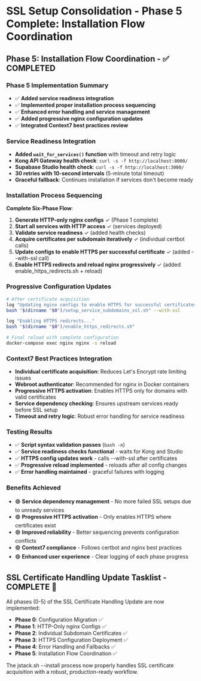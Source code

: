 # SSL Setup Consolidation - Phase 5 Complete: Installation Flow Coordination

## **Phase 5: Installation Flow Coordination - ✅ COMPLETED**

### **Phase 5 Implementation Summary**
- ✅ **Added service readiness integration**
- ✅ **Implemented proper installation process sequencing**
- ✅ **Enhanced error handling and service management**
- ✅ **Added progressive nginx configuration updates**
- ✅ **Integrated Context7 best practices review**

### **Service Readiness Integration**
- **Added `wait_for_services()` function** with timeout and retry logic
- **Kong API Gateway health check**: `curl -s -f http://localhost:8000/`
- **Supabase Studio health check**: `curl -s -f http://localhost:3000/`
- **30 retries with 10-second intervals** (5-minute total timeout)
- **Graceful fallback**: Continues installation if services don't become ready

### **Installation Process Sequencing**
**Complete Six-Phase Flow**:
1. **Generate HTTP-only nginx configs** ✓ (Phase 1 complete)
2. **Start all services with HTTP access** ✓ (services deployed)
3. **Validate service readiness** ✓ (added health checks)
4. **Acquire certificates per subdomain iteratively** ✓ (individual certbot calls)
5. **Update configs to enable HTTPS per successful certificate** ✓ (added --with-ssl call)
6. **Enable HTTPS redirects and reload nginx progressively** ✓ (added enable_https_redirects.sh + reload)

### **Progressive Configuration Updates**
```bash
# After certificate acquisition
log "Updating nginx configs to enable HTTPS for successful certificates..."
bash "$(dirname "$0")/setup_service_subdomains_ssl.sh" --with-ssl

log "Enabling HTTPS redirects..."
bash "$(dirname "$0")/enable_https_redirects.sh"

# Final reload with complete configuration
docker-compose exec nginx nginx -s reload
```

### **Context7 Best Practices Integration**
- **Individual certificate acquisition**: Reduces Let's Encrypt rate limiting issues
- **Webroot authenticator**: Recommended for nginx in Docker containers
- **Progressive HTTPS activation**: Enables HTTPS only for domains with valid certificates
- **Service dependency checking**: Ensures upstream services ready before SSL setup
- **Timeout and retry logic**: Robust error handling for service readiness

### **Testing Results**
- ✅ **Script syntax validation passes** (`bash -n`)
- ✅ **Service readiness checks functional** - waits for Kong and Studio
- ✅ **HTTPS config updates work** - calls --with-ssl after certificates
- ✅ **Progressive reload implemented** - reloads after all config changes
- ✅ **Error handling maintained** - graceful failures with logging

### **Benefits Achieved**
- 🟢 **Service dependency management** - No more failed SSL setups due to unready services
- 🟢 **Progressive HTTPS activation** - Only enables HTTPS where certificates exist
- 🟢 **Improved reliability** - Better sequencing prevents configuration conflicts
- 🟢 **Context7 compliance** - Follows certbot and nginx best practices
- 🟢 **Enhanced user experience** - Clear logging of each phase progress

## **SSL Certificate Handling Update Tasklist - COMPLETE** 🚀

All phases (0-5) of the SSL Certificate Handling Update are now implemented:

- **Phase 0**: Configuration Migration ✅
- **Phase 1**: HTTP-Only nginx Configs ✅  
- **Phase 2**: Individual Subdomain Certificates ✅
- **Phase 3**: HTTPS Configuration Deployment ✅
- **Phase 4**: Error Handling and Fallbacks ✅
- **Phase 5**: Installation Flow Coordination ✅

The jstack.sh --install process now properly handles SSL certificate acquisition with a robust, production-ready workflow.
